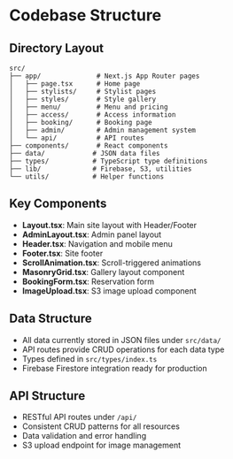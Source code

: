 # Codebase Structure

## Directory Layout
```
src/
├── app/              # Next.js App Router pages
│   ├── page.tsx      # Home page
│   ├── stylists/     # Stylist pages
│   ├── styles/       # Style gallery
│   ├── menu/         # Menu and pricing
│   ├── access/       # Access information
│   ├── booking/      # Booking page
│   ├── admin/        # Admin management system
│   └── api/          # API routes
├── components/       # React components
├── data/            # JSON data files
├── types/           # TypeScript type definitions
├── lib/             # Firebase, S3, utilities
└── utils/           # Helper functions
```

## Key Components
- **Layout.tsx**: Main site layout with Header/Footer
- **AdminLayout.tsx**: Admin panel layout
- **Header.tsx**: Navigation and mobile menu
- **Footer.tsx**: Site footer
- **ScrollAnimation.tsx**: Scroll-triggered animations
- **MasonryGrid.tsx**: Gallery layout component
- **BookingForm.tsx**: Reservation form
- **ImageUpload.tsx**: S3 image upload component

## Data Structure
- All data currently stored in JSON files under `src/data/`
- API routes provide CRUD operations for each data type
- Types defined in `src/types/index.ts`
- Firebase Firestore integration ready for production

## API Structure
- RESTful API routes under `/api/`
- Consistent CRUD patterns for all resources
- Data validation and error handling
- S3 upload endpoint for image management